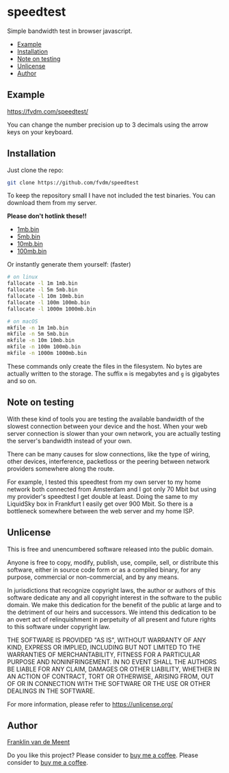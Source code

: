 speedtest
=========

Simple bandwidth test in browser javascript.

- [Example](#example)
- [Installation](#installation)
- [Note on testing](#note-on-testing)
- [Unlicense](#unlicense)
- [Author](#author)


Example
-------

<https://fvdm.com/speedtest/>

You can change the number precision up to 3 decimals using the arrow
keys on your keyboard.


Installation
------------

Just clone the repo:

```sh
git clone https://github.com/fvdm/speedtest
```

To keep the repository small I have not included the test binaries.
You can download them from my server.

**Please don't hotlink these!!**

* [1mb.bin](https://fvdm.com/speedtest/1mb.bin)
* [5mb.bin](https://fvdm.com/speedtest/5mb.bin)
* [10mb.bin](https://fvdm.com/speedtest/10mb.bin)
* [100mb.bin](https://fvdm.com/speedtest/100mb.bin)

Or instantly generate them yourself: (faster)

```sh
# on linux
fallocate -l 1m 1mb.bin
fallocate -l 5m 5mb.bin
fallocate -l 10m 10mb.bin
fallocate -l 100m 100mb.bin
fallocate -l 1000m 1000mb.bin

# on macOS
mkfile -n 1m 1mb.bin
mkfile -n 5m 5mb.bin
mkfile -n 10m 10mb.bin
mkfile -n 100m 100mb.bin
mkfile -n 1000m 1000mb.bin
```

These commands only create the files in the filesystem.
No bytes are actually written to the storage.
The suffix `m` is megabytes and `g` is gigabytes and so on.


Note on testing
---------------

With these kind of tools you are testing the available bandwidth of
the slowest connection between your device and the host. When your web
server connection is slower than your own network, you are actually
testing the server's bandwidth instead of your own.

There can be many causes for slow connections, like the type of wiring,
other devices, interference, packetloss or the peering between network
providers somewhere along the route.

For example, I tested this speedtest from my own server to my home
network both connected from Amsterdam and I got only 70 Mbit but using
my provider's speedtest I get double at least. Doing the same to my
LiquidSky box in Frankfurt I easily get over 900 Mbit. So there is a
bottleneck somewhere between the web server and my home ISP.


Unlicense
---------

This is free and unencumbered software released into the public domain.

Anyone is free to copy, modify, publish, use, compile, sell, or
distribute this software, either in source code form or as a compiled
binary, for any purpose, commercial or non-commercial, and by any
means.

In jurisdictions that recognize copyright laws, the author or authors
of this software dedicate any and all copyright interest in the
software to the public domain. We make this dedication for the benefit
of the public at large and to the detriment of our heirs and
successors. We intend this dedication to be an overt act of
relinquishment in perpetuity of all present and future rights to this
software under copyright law.

THE SOFTWARE IS PROVIDED "AS IS", WITHOUT WARRANTY OF ANY KIND,
EXPRESS OR IMPLIED, INCLUDING BUT NOT LIMITED TO THE WARRANTIES OF
MERCHANTABILITY, FITNESS FOR A PARTICULAR PURPOSE AND NONINFRINGEMENT.
IN NO EVENT SHALL THE AUTHORS BE LIABLE FOR ANY CLAIM, DAMAGES OR
OTHER LIABILITY, WHETHER IN AN ACTION OF CONTRACT, TORT OR OTHERWISE,
ARISING FROM, OUT OF OR IN CONNECTION WITH THE SOFTWARE OR THE USE OR
OTHER DEALINGS IN THE SOFTWARE.

For more information, please refer to <https://unlicense.org/>


Author
------

[Franklin van de Meent](https://fra.nkl.in)

Do you like this project?
Please consider to [buy me a coffee](https://ko-fi.com/franklin).
Please consider to [buy me a coffee](https://fvdm.com/donating/).

